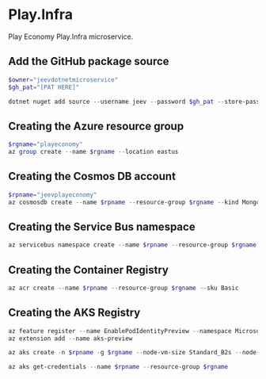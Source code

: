 # Play.Infra
Play Economy Play.Infra microservice.

## Add the GitHub package source
```powershell
$owner="jeevdotnetmicroservice"
$gh_pat="[PAT HERE]"

dotnet nuget add source --username jeev --password $gh_pat --store-password-in-clear-text --name github "https://nuget.pkg.github.com/$owner/index.json"
```

## Creating the Azure resource group
```powershell
$rgname="playeconomy"
az group create --name $rgname --location eastus
```

## Creating the Cosmos DB account
```powershell
$rpname="jeevplayeconomy"
az cosmosdb create --name $rpname --resource-group $rgname --kind MongoDB --enable-free-tier
```

## Creating the Service Bus namespace
```powershell
az servicebus namespace create --name $rpname --resource-group $rgname --sku Standard
```

## Creating the Container Registry
```powershell
az acr create --name $rpname --resource-group $rgname --sku Basic
```

## Creating the AKS Registry
```powershell
az feature register --name EnablePodIdentityPreview --namespace Microsoft.ContainerService
az extension add --name aks-preview

az aks create -n $rpname -g $rgname --node-vm-size Standard_B2s --node-count 2 --attach-acr $rpname --enable-pod-identity --network-plugin azure

az aks get-credentials --name $rpname --resource-group $rgname
```